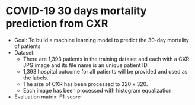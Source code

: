 # COVID-19 30 days mortality prediction from CXR
- Goal: To build a machine learning model to predict the 30-day mortality of patients
- Dataset: 
  - There are 1,393 patients in the training dataset and each with a CXR JPG image and its file name is an unique patient ID.
  - 1,393 hospital outcome for all patients will be provided and used as the labels.
  - The size of CXR has been processed to 320 x 320.
  - Each image has been processed with histogram equalization.
- Evaluation matrix: F1-score
